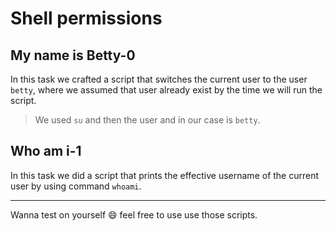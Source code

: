 # Shell permissions
## My name is Betty-0
In this task we crafted a script that switches the current user to the user `betty`, where we assumed that user already exist by the time we will run the script.
> We used `su` and then the user and in our case is `betty`.
## Who am i-1
In this task we did a script that prints the effective username of the current user by using command `whoami`.

---
Wanna test on yourself :smile: feel free to use use those scripts.
